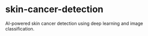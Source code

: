 # skin-cancer-detection
AI-powered skin cancer detection using deep learning and image classification.
